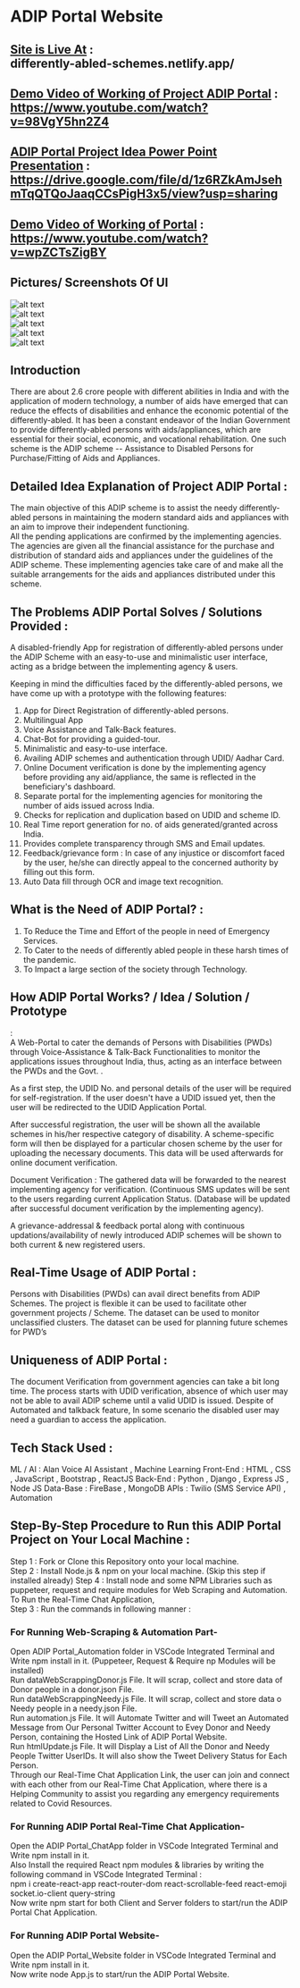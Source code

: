 # ADIP Portal Website

## [Site is Live At](differently-abled-schemes.netlify.app/) : <br/> differently-abled-schemes.netlify.app/

## [Demo Video of Working of Project ADIP Portal](https://www.youtube.com/watch?v=98VgY5hn2Z4) : <br/> https://www.youtube.com/watch?v=98VgY5hn2Z4
## [ADIP Portal Project Idea Power Point Presentation](https://drive.google.com/file/d/1z6RZkAmJsehmTqQTQoJaaqCCsPigH3x5/view?usp=sharing) : <br/> https://drive.google.com/file/d/1z6RZkAmJsehmTqQTQoJaaqCCsPigH3x5/view?usp=sharing



## [Demo Video of Working of Portal](https://www.youtube.com/watch?v=wpZCTsZigBY) : <br/> https://www.youtube.com/watch?v=wpZCTsZigBY

## Pictures/ Screenshots Of UI
![alt text](https://cdn.discordapp.com/attachments/950668532155285508/962768547719819385/Screenshot_319.png)<br>
![alt text](https://cdn.discordapp.com/attachments/950668532155285508/962768547505897522/Screenshot_321.png)<br>
![alt text](https://cdn.discordapp.com/attachments/950668532155285508/962768547250053220/Screenshot_322.png)<br>
![alt text](https://cdn.discordapp.com/attachments/950668532155285508/962768548277682227/Screenshot_323.png)<br>
![alt text](https://cdn.discordapp.com/attachments/950668532155285508/962768547921150012/Screenshot_324.png)<br>


## Introduction </br>
There are about 2.6 crore people with different abilities in India and with the application of modern technology, a number of aids have emerged that can reduce the effects of disabilities and enhance the economic potential of the differently-abled.
It has been a constant endeavor of the Indian Government to provide differently-abled persons with aids/appliances, which are essential for their social, economic, and vocational rehabilitation.
One such scheme is the ADIP scheme -- Assistance to Disabled Persons for Purchase/Fitting of Aids and Appliances.


## Detailed Idea Explanation of Project ADIP Portal :  </br>
The main objective of this ADIP scheme is to assist the needy differently-abled persons in maintaining the modern standard aids and appliances with an aim to improve their independent functioning.  
All the pending applications are confirmed by the implementing agencies. The agencies are given all the financial assistance for the purchase and distribution of standard aids and appliances under the guidelines of the ADIP scheme. These implementing agencies take care of and make all the suitable arrangements for the aids and appliances distributed under this scheme.


## The Problems ADIP Portal Solves / Solutions Provided : </br>
A disabled-friendly App for registration of differently-abled persons under the ADIP Scheme with an easy-to-use and minimalistic user interface, acting as a bridge between the implementing agency & users.

Keeping in mind the difficulties faced by the differently-abled persons, we have come up with a prototype with the following features:

1) App for Direct Registration of differently-abled persons.
2) Multilingual App
3) Voice Assistance and Talk-Back features.
5) Chat-Bot for providing a guided-tour.
4) Minimalistic and easy-to-use interface.
6) Availing ADIP schemes and authentication through UDID/ Aadhar Card.
7) Online Document verification is done by the implementing agency before providing any aid/appliance, the same is reflected in the beneficiary's dashboard.
8) Separate portal for the implementing agencies for monitoring the number of aids issued across India.
9) Checks for replication and duplication based on UDID and scheme ID.
10) Real Time report generation for no. of aids generated/granted across India.
11) Provides complete transparency through SMS and Email updates.
12) Feedback/grievance form : In case of any injustice or discomfort faced by the user, he/she can directly appeal to the concerned authority by filling out this form.
13) Auto Data fill through OCR and image text recognition.

## What is the Need of ADIP Portal? : <br/>
1. To Reduce the Time and Effort of the people in need of Emergency Services.<br/>
2. To Cater to the needs of differently abled people in these harsh times of the pandemic.<br/>
3. To Impact a large section of the society through Technology.<br/>
               
## How ADIP Portal Works? / Idea / Solution / Prototype
: <br/> 
A Web-Portal to cater the demands of Persons with Disabilities (PWDs) through Voice-Assistance & Talk-Back Functionalities to monitor the applications issues throughout India, thus, acting as an interface between the PWDs and the Govt. .

As a first step, the UDID No. and personal details of the user will be required for self-registration. If the user doesn't have a UDID issued yet, then the user will be redirected to the UDID Application Portal.

After successful registration, the user will be shown all the available schemes in his/her respective category of disability. A scheme-specific form will then be displayed for a particular chosen scheme by the user for uploading the necessary documents. This data will be used afterwards for online document verification. 

Document Verification : The gathered data will be forwarded to the nearest implementing agency for verification. (Continuous SMS updates will be sent to the users regarding current Application Status. (Database will be updated after successful document verification by the implementing agency).

A grievance-addressal & feedback portal along with continuous updations/availability of newly introduced ADIP schemes will be shown to both current & new registered users.


## Real-Time Usage of ADIP Portal : <br/> 
Persons with Disabilities (PWDs) can avail direct benefits from ADIP Schemes.
The project is flexible it can be used to facilitate other government projects / Scheme.
The dataset can be used to monitor unclassified clusters.
The dataset can be used for planning future schemes for PWD’s


## Uniqueness of ADIP Portal : </br>
The document Verification from government agencies can take a bit long time.
The process starts with UDID verification, absence of which user may not be able to avail ADIP scheme until a valid UDID is issued.
Despite of Automated and talkback feature, In some scenario the disabled user may need a guardian to access the application. 



## Tech Stack Used : <br/> 
ML / AI : Alan Voice AI Assistant , Machine Learning
Front-End : HTML , CSS , JavaScript , Bootstrap , ReactJS
Back-End : Python , Django , Express JS , Node JS
Data-Base : FireBase , MongoDB
APIs : Twilio (SMS Service API) , Automation




## Step-By-Step Procedure to Run this ADIP Portal Project on Your Local Machine : <br/> 
Step 1 : Fork or Clone this Repository onto your local machine.<br/>
Step 2 : Install Node.js & npm on your local machine. (Skip this step if installed already)
Step 4 : Install node and some NPM Libraries such as puppeteer, request and require modules for Web Scraping and Automation. To Run the Real-Time Chat Application,  
Step 3 : Run the commands in following manner :<br/> 
### For Running Web-Scraping & Automation Part-<br/>
Open ADIP Portal_Automation folder in VSCode Integrated Terminal and Write npm install in it. (Puppeteer, Request & Require np Modules will be installed)</br>
Run dataWebScrappingDonor.js File. It will scrap, collect and store data of Donor people in a donor.json File.<br/> 
Run dataWebScrappingNeedy.js File. It will scrap, collect and store data o Needy people in a needy.json File.<br/> 
Run automation.js File. It will Automate Twitter and will Tweet an Automated Message from Our Personal Twitter Account to Evey Donor and Needy Person, containing the Hosted Link of ADIP Portal Website.<br/> 
Run htmlUpdate.js File. It will Display a List of All the Donor and Needy People Twitter UserIDs. It will also show the Tweet Delivery Status for Each Person.<br/> Through our Real-Time Chat Application Link, the user can join and connect with each other from our Real-Time Chat Application, where there is a Helping Community to assist you regarding any emergency requirements related to Covid Resources.<br/>
### For Running ADIP Portal Real-Time Chat Application-<br/> 
Open the ADIP Portal_ChatApp folder in VSCode Integrated Terminal and Write npm install in it.</br>
Also Install the required React npm modules & libraries by writing the following command in VSCode Integrated Terminal :<br/>
        npm i create-react-app react-router-dom react-scrollable-feed react-emoji socket.io-client query-string<br/>
Now write npm start for both Client and Server folders to start/run the ADIP Portal Chat Application.<br/>
### For Running ADIP Portal Website-<br/> 
Open the ADIP Portal_Website folder in VSCode Integrated Terminal and Write npm install in it.</br>
Now write node App.js to start/run the ADIP Portal Website.<br/><br/>
